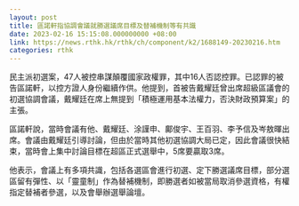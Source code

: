 ```yaml
---
layout: post
title: 區諾軒指協調會議就勝選議席目標及替補機制等有共識
date: 2023-02-16 15:15:08.000000000 +08:00
link: https://news.rthk.hk/rthk/ch/component/k2/1688149-20230216.htm
categories: rthk
---
```


民主派初選案，47人被控串謀顛覆國家政權罪，其中16人否認控罪。已認罪的被告區諾軒，以控方證人身份繼續作供。他提到，首被告戴耀廷曾出席超級區議會的初選協調會議，戴耀廷在席上無提到「積極運用基本法權力，否決財政預算案」的主張。

區諾軒說，當時會議有他、戴耀廷、涂謹申、鄺俊宇、王百羽、李予信及岑敖暉出席。會議由戴耀廷引導討論，但由於當時其他初選協調大局已定，因此會議很快結束，當時會上集中討論目標在超區正式選舉中，5席要贏取3席。

他表示，會議上有多項共識，包括各選區會進行初選、定下勝選議席目標，部分選區留有彈性、以「靈童制」作為替補機制，即勝選者如被當局取消參選資格，有權指定替補者參選，以及會舉辦選舉論壇。

